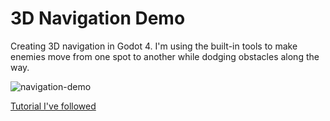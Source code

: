 # 3D Navigation Demo

Creating 3D navigation in Godot 4. I'm using the built-in tools to make enemies move from one spot to another while dodging obstacles along the way.

![navigation-demo](https://github.com/ibanezfr/navigation-demo/assets/98627998/0a90a2c5-8fe6-4ca0-84e0-ed7d24dab415)

[Tutorial I've followed](https://www.youtube.com/watch?v=2W4JP48oZ8U)
